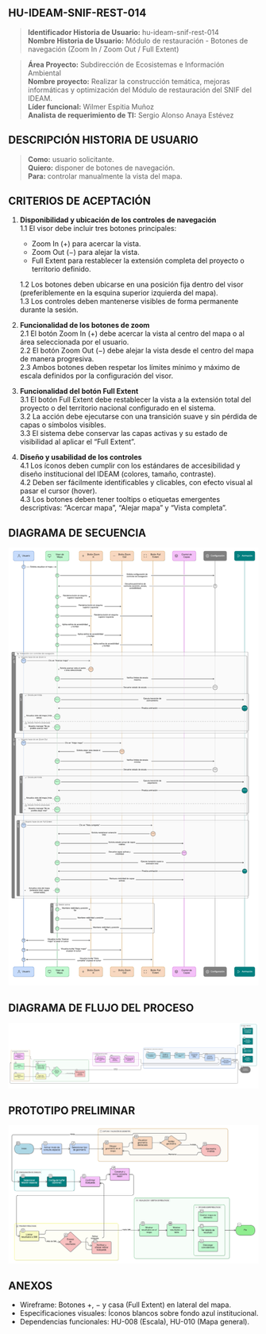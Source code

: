 ## HU-IDEAM-SNIF-REST-014

> **Identificador Historia de Usuario:** hu-ideam-snif-rest-014 \
> **Nombre Historia de Usuario:** Módulo de restauración - Botones de navegación (Zoom In / Zoom Out / Full Extent)

> **Área Proyecto:** Subdirección de Ecosistemas e Información Ambiental \
> **Nombre proyecto:** Realizar la construcción temática, mejoras informáticas y optimización del Módulo de restauración del SNIF del IDEAM. \
> **Líder funcional:** Wilmer Espitia Muñoz\
> **Analista de requerimiento de TI:** Sergio Alonso Anaya Estévez

## DESCRIPCIÓN HISTORIA DE USUARIO

> **Como:** usuario solicitante. \
> **Quiero:** disponer de botones de navegación. \
> **Para:** controlar manualmente la vista del mapa.

## CRITERIOS DE ACEPTACIÓN

1. **Disponibilidad y ubicación de los controles de navegación**  
   1.1 El visor debe incluir tres botones principales:

   - Zoom In (+) para acercar la vista.
   - Zoom Out (−) para alejar la vista.
   - Full Extent para restablecer la extensión completa del proyecto o territorio definido.

   1.2 Los botones deben ubicarse en una posición fija dentro del visor (preferiblemente en la esquina superior izquierda del mapa).  
   1.3 Los controles deben mantenerse visibles de forma permanente durante la sesión.


2. **Funcionalidad de los botones de zoom**  
   2.1 El botón Zoom In (+) debe acercar la vista al centro del mapa o al área seleccionada por el usuario.  
   2.2 El botón Zoom Out (−) debe alejar la vista desde el centro del mapa de manera progresiva.  
   2.3 Ambos botones deben respetar los límites mínimo y máximo de escala definidos por la configuración del visor.


3. **Funcionalidad del botón Full Extent**  
   3.1 El botón Full Extent debe restablecer la vista a la extensión total del proyecto o del territorio nacional configurado en el sistema.  
   3.2 La acción debe ejecutarse con una transición suave y sin pérdida de capas o símbolos visibles.  
   3.3 El sistema debe conservar las capas activas y su estado de visibilidad al aplicar el “Full Extent”.


4. **Diseño y usabilidad de los controles**  
   4.1 Los íconos deben cumplir con los estándares de accesibilidad y diseño institucional del IDEAM (colores, tamaño, contraste).  
   4.2 Deben ser fácilmente identificables y clicables, con efecto visual al pasar el cursor (hover).  
   4.3 Los botones deben tener tooltips o etiquetas emergentes descriptivas: “Acercar mapa”, “Alejar mapa” y “Vista completa”.


   
## DIAGRAMA DE SECUENCIA

![IMAGEN DIAGRAMA DE SECUENCIA](assets/secuencia-hu-ideam-snif-rest-014.png)

## DIAGRAMA DE FLUJO DEL PROCESO

![IMAGEN DIAGRAMA DE FLUJO DEL PROCESO](assets/actividades-hu-ideam-snif-rest-014.png)

## PROTOTIPO PRELIMINAR

![PROTOTIPO PRELIMINAR](assets/wireframe-hu-ideam-snif-rest-001.png)

## ANEXOS

- Wireframe: Botones +, − y casa (Full Extent) en lateral del mapa.
- Especificaciones visuales: Íconos blancos sobre fondo azul institucional.
- Dependencias funcionales: HU-008 (Escala), HU-010 (Mapa general).